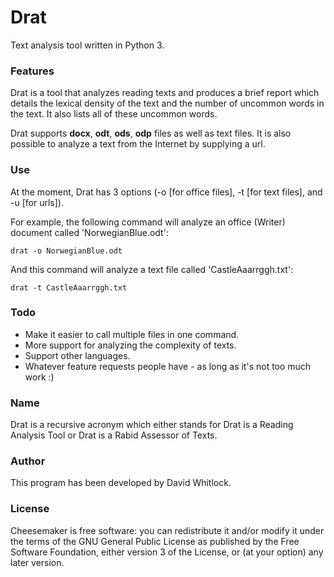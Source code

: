# Drat

Text analysis tool written in Python 3.

### Features

Drat is a tool that analyzes reading texts and produces a brief report which details the lexical density of the text and the number of uncommon words in the text. It also lists all of these uncommon words.

Drat supports **docx**, **odt**, **ods**, **odp** files as well as text files. It is also possible to analyze a text from the Internet by supplying a url.

### Use

At the moment, Drat has 3 options (-o [for office files], -t [for text files], and -u [for urls]).

For example, the following command will analyze an office (Writer) document called 'NorwegianBlue.odt':

    drat -o NorwegianBlue.odt

And this command will analyze a text file called 'CastleAaarrggh.txt':

    drat -t CastleAaarrggh.txt

### Todo

* Make it easier to call multiple files in one command.
* More support for analyzing the complexity of texts.
* Support other languages.
* Whatever feature requests people have - as long as it's not too much work :)

### Name

Drat is a recursive acronym which either stands for Drat is a Reading Analysis Tool or Drat is a Rabid Assessor of Texts.

### Author

This program has been developed by David Whitlock.

### License

Cheesemaker is free software: you can redistribute it and/or modify it under the terms of the GNU General Public License as published by the Free Software Foundation, either version 3 of the License, or (at your option) any later version.
